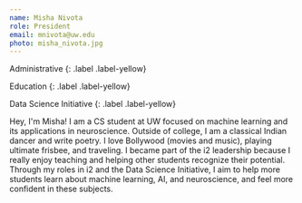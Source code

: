 ```yaml
---
name: Misha Nivota
role: President
email: mnivota@uw.edu
photo: misha_nivota.jpg
---
```


Administrative
{: .label .label-yellow}

Education
{: .label .label-yellow}

Data Science Initiative
{: .label .label-yellow}

Hey, I'm Misha! I am a CS student at UW focused on machine learning and its applications in neuroscience. Outside of college, I am a classical Indian dancer and write poetry. I love Bollywood (movies and music), playing ultimate frisbee, and traveling. I became part of the i2 leadership because I really enjoy teaching and helping other students recognize their potential. Through my roles in i2 and the Data Science Initiative, I aim to help more students learn about machine learning, AI, and neuroscience, and feel more confident in these subjects.
